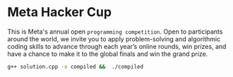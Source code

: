 # Meta Hacker Cup

This is Meta's annual open `programming competition`. Open to participants around the world, we invite you to apply problem-solving and algorithmic coding skills to advance through each year’s online rounds, win prizes, and have a chance to make it to the global finals and win the grand prize.

```bash
g++ solution.cpp -o compiled &&  ./compiled
```
